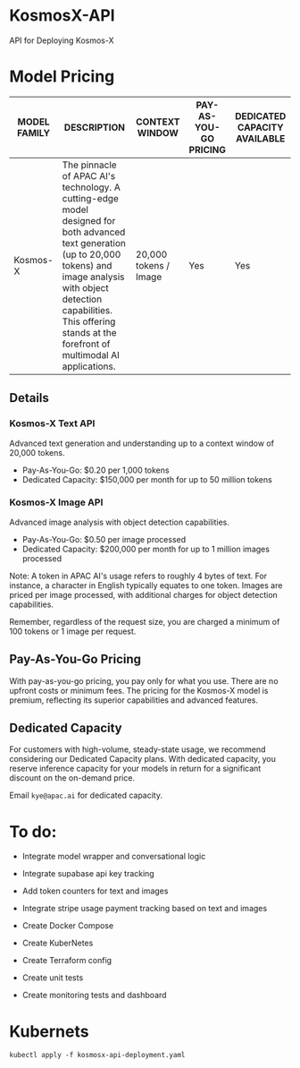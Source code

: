 # KosmosX-API
API for Deploying Kosmos-X

# Model Pricing

| MODEL FAMILY | DESCRIPTION | CONTEXT WINDOW | PAY-AS-YOU-GO PRICING | DEDICATED CAPACITY AVAILABLE |
| --- | --- | --- | --- | --- |
| Kosmos-X | The pinnacle of APAC AI's technology. A cutting-edge model designed for both advanced text generation (up to 20,000 tokens) and image analysis with object detection capabilities. This offering stands at the forefront of multimodal AI applications. | 20,000 tokens / Image | Yes | Yes |

## Details

### Kosmos-X Text API

Advanced text generation and understanding up to a context window of 20,000 tokens.

- Pay-As-You-Go: $0.20 per 1,000 tokens
- Dedicated Capacity: $150,000 per month for up to 50 million tokens

### Kosmos-X Image API

Advanced image analysis with object detection capabilities.

- Pay-As-You-Go: $0.50 per image processed
- Dedicated Capacity: $200,000 per month for up to 1 million images processed

Note: A token in APAC AI's usage refers to roughly 4 bytes of text. For instance, a character in English typically equates to one token. Images are priced per image processed, with additional charges for object detection capabilities.

Remember, regardless of the request size, you are charged a minimum of 100 tokens or 1 image per request.

## Pay-As-You-Go Pricing

With pay-as-you-go pricing, you pay only for what you use. There are no upfront costs or minimum fees. The pricing for the Kosmos-X model is premium, reflecting its superior capabilities and advanced features.

## Dedicated Capacity

For customers with high-volume, steady-state usage, we recommend considering our Dedicated Capacity plans. With dedicated capacity, you reserve inference capacity for your models in return for a significant discount on the on-demand price.

Email `kye@apac.ai` for dedicated capacity.


# To do:

* Integrate model wrapper and conversational logic

* Integrate supabase api key tracking

* Add token counters for text and images

* Integrate stripe usage payment tracking based on text and images

* Create Docker Compose

* Create KuberNetes

* Create Terraform config

* Create unit tests

* Create monitoring tests and dashboard



# Kubernets
`kubectl apply -f kosmosx-api-deployment.yaml`

